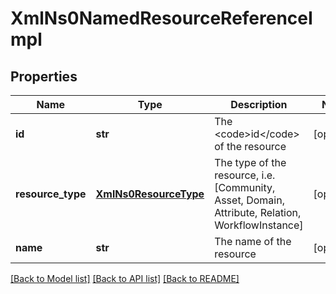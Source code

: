 # XmlNs0NamedResourceReferenceImpl

## Properties
Name | Type | Description | Notes
------------ | ------------- | ------------- | -------------
**id** | **str** | The &lt;code&gt;id&lt;/code&gt; of the resource | [optional] 
**resource_type** | [**XmlNs0ResourceType**](XmlNs0ResourceType.md) | The type of the resource, i.e. [Community, Asset, Domain, Attribute, Relation, WorkflowInstance] | [optional] 
**name** | **str** | The name of the resource | [optional] 

[[Back to Model list]](../README.md#documentation-for-models) [[Back to API list]](../README.md#documentation-for-api-endpoints) [[Back to README]](../README.md)


